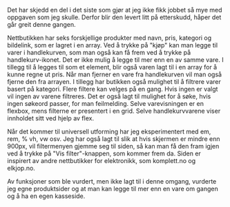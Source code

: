 Det har skjedd en del i det siste som gjør at jeg ikke fikk jobbet så mye med oppgaven som jeg skulle.
Derfor blir den levert litt på etterskudd, håper det går greit denne gangen.

Nettbutikken har seks forskjellige produkter med navn, pris, kategori og bildelink, som er lagret i en array. Ved å trykke på "kjøp"
kan man legge til varer i handlekurven, som man også kan få frem ved å trykke på handlekurv-ikonet. Det er ikke mulig å legge til
mer enn en av samme vare.
I tillegg til å legges til som et element, blir også varen lagt til i en array for å kunne regne ut pris. Når man
fjerner en vare fra handlekurven vil man også fjerne den fra arrayen. I tillegg har butikken også mulighet
til å filtrere varer basert på kategori. Flere filtere kan velges på en gang. Hvis ingen er valgt vil ingen av varene filtreres.
Det er også lagt til mulighet for å søke, hvis ingen søkeord passer, for man feilmelding.
Selve varevisningen er en flexbox, mens filterne er presentert i en grid. Selve handlekurvvarene viser innholdet sitt ved hjelp av flex.

Når det kommer til universell utforming har jeg eksperimentert med em, rem, % vh, vw osv. Jeg har også lagt til slik at hvis skjermen
er mindre enn 900px, vil filtermenyen gjemme seg til siden, så kan man få den fram igjen ved å trykke på "Vis filter"-knappen,
som kommer frem da. Siden er inspirert av andre nettbutikker for elektronikk, som komplett.no og elkjop.no.

Av funksjoner som ble vurdert, men ikke lagt til i denne omgang, vurderte jeg egne produktsider og at man kan legge til mer enn en vare om gangen og å ha en egen kasseside.